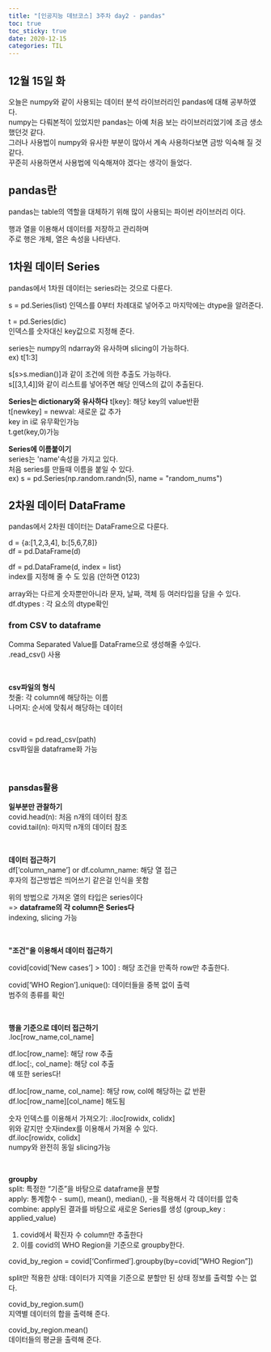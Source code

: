 ```yaml
---
title: "[인공지능 데브코스] 3주차 day2 - pandas"
toc: true
toc_sticky: true
date: 2020-12-15
categories: TIL
---
```


## 12월 15일 화   

오늘은 numpy와 같이 사용되는 데이터 분석 라이브러리인 pandas에 대해 공부하였다.  
numpy는 다뤄본적이 있었지만 pandas는 아예 처음 보는 라이브러리었기에 조금 생소했던것 같다.  
그러나 사용법이 numpy와 유사한 부분이 많아서 계속 사용하다보면 금방 익숙해 질 것 같다.  
꾸준히 사용하면서 사용법에 익숙해져야 겠다는 생각이 들었다.  

## pandas란  
pandas는 table의 역할을 대체하기 위해 많이 사용되는 파이썬 라이브러리 이다.  

행과 열을 이용해서 데이터를 저장하고 관리하며  
주로 행은 개체, 열은 속성을 나타낸다.  


## 1차원 데이터 Series  
pandas에서 1차원 데이터는 series라는 것으로 다룬다.  

s = pd.Series(list)
인덱스를 0부터 차례대로 넣어주고 마지막에는 dtype을 알려준다.  

t = pd.Series(dic)  
인덱스를 숫자대신 key값으로 지정해 준다.  

series는 numpy의 ndarray와 유사하며 slicing이 가능하다.  
ex) t[1:3]  

s[s>s.median()]과 같이 조건에 의한 추출도 가능하다.  
s[[3,1,4]]와 같이 리스트를 넣어주면 해당 인덱스의 값이 추출된다.  

**Series는 dictionary와 유사하다**
t[key]: 해당 key의 value반환  
t[newkey] = newval: 새로운 값 추가  
key in i로 유무확인가능  
t.get(key,0)가능  


**Series에 이름붙이기**  
series는 'name'속성을 가지고 있다.  
처음 series를 만들때 이름을 붙일 수 있다.  
ex) s = pd.Series(np.random.randn(5), name = "random_nums")  


## 2차원 데이터 DataFrame  
pandas에서 2차원 데이터는 DataFrame으로 다룬다.  

d = {a:[1,2,3,4], b:[5,6,7,8]}  
df = pd.DataFrame(d)  

df = pd.DataFrame(d, index = list}  
index를 지정해 줄 수 도 있음 (안하면 0123)  
 
array와는 다르게 숫자뿐만아니라 문자, 날짜, 객체 등 여러타입을 담을 수 있다.  
df.dtypes : 각 요소의 dtype확인  


### from CSV to dataframe    
Comma Separated Value를 DataFrame으로 생성해줄 수있다.  
.read_csv() 사용  
<p>&nbsp;</p>  

**csv파일의 형식**  
첫줄: 각 column에 해당하는 이름  
나머지: 순서에 맞춰서 해당하는 데이터  
<p>&nbsp;</p>  

covid = pd.read_csv(path)  
csv파일을 dataframe화 가능  
<p>&nbsp;</p>  
 
### pansdas활용  

**일부분만 관찰하기**  
covid.head(n): 처음 n개의 데이터 참조  
covid.tail(n): 마지막 n개의 데이터 참조  
<p>&nbsp;</p>  

**데이터 접근하기**  
df[‘column_name’] or df.column_name: 해당 열 접근  
후자의 접근방법은 띄어쓰기 같은걸 인식을 못함  

위의 방법으로 가져온 열의 타입은 series이다  
=> **dataframe의 각 column은 Series다**  
indexing, slicing 가능  
<p>&nbsp;</p>  


**"조건"을 이용해서 데이터 접근하기**  

covid[covid[‘New cases’] > 100] : 해당 조건을 만족하 row만 추출한다.  

covid[‘WHO Region’].unique(): 데이터들을 중복 없이 출력  
범주의 종류를 확인  
<p>&nbsp;</p>  


**행을 기준으로 데이터 접근하기**  
.loc[row_name,col_name]  

df.loc[row_name]: 해당 row 추출  
df.loc[:, col_name]: 해당 col 추출  
얘 또한 series다!  

df.loc[row_name, col_name]: 해당 row, col에 해당하는 값 반환  
df.loc[row_name][col_name] 해도됨  


숫자 인덱스를 이용해서 가져오기: .iloc[rowidx, colidx]  
위와 같지만 숫자index를 이용해서 가져올 수 있다.   
df.iloc[rowidx, colidx]  
numpy와 완전히 동일 slicing가능  
<p>&nbsp;</p>  


**groupby**  
split: 특정한 “기준”을 바탕으로 dataframe을 분할  
apply: 통계함수 - sum(), mean(), median(), -을 적용해서 각 데이터를 압축  
combine: apply된 결과를 바탕으로 새로운 Series를 생성 (group_key : applied_value)  


1. covid에서 확진자 수 column만 추출한다
2. 이를 covid의 WHO Region을 기준으로 groupby한다.  

covid_by_region = covid[‘Confirmed’].groupby(by=covid[“WHO Region”])  

split만 적용한 상태: 데이터가 지역을 기준으로 분할만 된 상태 정보를 출력할 수는 없다.  

covid_by_region.sum()  
지역별 데이터의 합을 출력해 준다.  

covid_by_region.mean()  
데이터들의 평균을 출력해 준다.  





